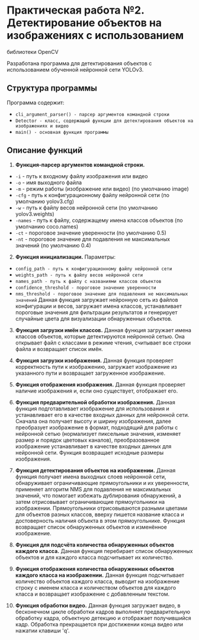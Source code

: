 # Практическая работа №2. Детектирование объектов на изображениях с использованием
 библиотеки OpenCV

Разработана программа для детектирования объектов с использованием обученной нейронной сети YOLOv3.

## Структура программы

Программа содержит:
- `cli_argument_parser() - парсер аргументов командной строки`
- `Detector - класс, содержащий функции для детектирования объектов на изображениях и видео`
- `main() - основная функция программы`

## Описание функций

1. **Функция-парсер аргументов командной строки.** 
- `-i` - путь к входному файлу изображения или видео
- `-o` - имя выходного файла
- `-m` - режим работы (изображение или видео) (по умолчанию image)
- `-cfg` - путь к конфигурационному файлу нейронной сети (по умолчанию yolov3.cfg)
- `-w` - путь к файлу весов нейронной сети (по умолчанию yolov3.weights)
- `-names` - путь к файлу, содержащему имена классов объектов (по умолчанию coco.names)
- `-ct` - пороговое значение уверенности (по умолчанию 0.5)
- `-nt` -  пороговое значение для подавления не максимальных значений (по умолчанию 0.4)

2. **Функция инициализации.**
 Параметры:
- `config_path - путь к конфигурационному файлу нейронной сети`
- `weights_path - путь к файлу весов нейронной сети`
- `names_path - путь к файлу с названиями классов объектов`
- `confidence_threshold - пороговое значение уверенности`
- `nms_threshold - пороговое значение для подавления не максимальных значений`
 Данная функция загружает нейронную сеть из файлов конфигурации и весов, загружает имена
 классов, устанавливает пороговые значения для фильтрации результатов и генерирует случайные
 цвета для визуализации обнаруженных объектов.

3. **Функция загрузки имён классов.**
 Данная функция загружает имена классов объектов, которые детектируются нейронной сетью.
 Она открывает файл с классами в режиме чтения, считывает все строки файла и возвращает
 список имён.

4. **Функция загрузки изображения.**
 Данная функция проверяет корректность пути к изображению, загружает изображение из
 указанного пути и возвращает загруженное изображение.

5. **Функция отображения изображения.**
 Данная функция проверяет наличие изображения и, если оно существует, отображает его.

6. **Функция предварительной обработки изображения.**
 Данная функция подготавливает изображение для использования и устанавливает его в качестве
 входных данных для нейронной сети. Сначала она получает высоту и ширину изображения, далее
 преобразует изображение в формат, подходящий для работы с нейронной сетью (нормализует
 пиксельные значения, изменяет размер и порядок цветовых каналов), преобразованное изображение
 устанавливает в качестве входных данных для нейронной сети. Функция возвращает исходные
 размеры изображения.
 
7. **Функция детектирования объектов на изображении.**
 Данная функция получает имена выходных слоев нейронной сети, обнаруживает ограничивающие
 прямоугольники и их уверенности, применяет алгоритм NMS для подавления не максимальных
 значений, что помогает избежать дублирования обнаружений, а затем отрисовывает ограничивающие
 прямоугольники на изображении. Прямоугольники отрисовываются разными цветами для объектов
 разных классов, вверху пишется название класса и достоверность наличия объекта в этом
 прямоугольнике. Функция возвращает список обнаруженных объектов и изменённое изображение.

8. **Функция для подсчёта количества обнаруженных объектов каждого класса.**
 Данная функция перебирает список обнаруженных объектов и для каждого класса подсчитывает их
 количество. 

9. **Функция отображения количества обнаруженных объектов каждого класса на изображении.** 
 Данная функция подсчитывает количество объектов каждого класса, выводит на изображение строку
 с именем класса и количеством объектов для каждого класса и возвращает изображение с
 добавленным текстом.

10. **Функция обработки видео.**
 Данная функция загружает видео, в бесконечном цикле обработки кадров выполняет
 предварительную обработку кадра, объектную детекцию и отображает получившийся кадр.
 Обработка прекращается при достижении конца видео или нажатии клавиши 'q'.
